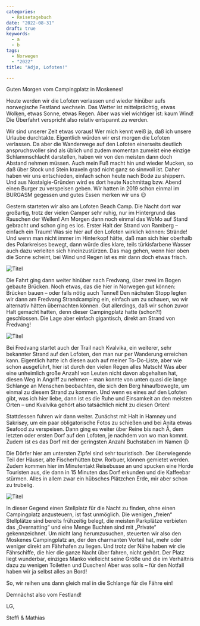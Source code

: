 ```yaml
---
categories:
  - Reisetagebuch
date: "2022-08-31"
draft: true
keywords:
  - a
  - b
tags:
  - Norwegen
  - "2022"
title: "Adjø, Lofoten!"

---
```


Guten Morgen vom Campingplatz in Moskenes!

Heute werden wir die Lofoten verlassen und wieder hinüber aufs norwegische
Festland wechseln. Das Wetter ist mittelprächtig, etwas Wolken, etwas Sonne,
etwas Regen. Aber was viel wichtiger ist: kaum Wind! Die Überfahrt verspricht
also relativ entspannt zu werden.

Wir sind unserer Zeit etwas voraus! Wer mich kennt weiß ja, daß ich unsere
Urlaube durchtakte. Eigentlich würden wir erst morgen die Lofoten verlassen. Da
aber die Wanderwege auf den Lofoten einerseits deutlich anspruchsvoller sind als
üblich und zudem momentan zumeist eine einzige Schlammschlacht darstellen, haben
wir von den meisten dann doch Abstand nehmen müssen. Auch mein Fuß macht hin und
wieder Mucken, so daß über Stock und Stein kraxeln grad nicht ganz so sinnvoll
ist. Daher haben wir uns entschieden, einfach schon heute nach Bodø zu shippern.
Und aus Nostalgie-Gründen wird es dort heute Nachmittag bzw. Abend einen Burger
zu verspeisen geben. Wir hatten in 2019 schon einmal im BURGASM gegessen und
gutes Essen merken wir uns 😉

Gestern starteten wir also am Lofoten Beach Camp. Die Nacht dort war großartig,
trotz der vielen Camper sehr ruhig, nur im Hintergrund das Rauschen der Wellen!
Am Morgen dann noch einmal das WoMo auf Stand gebracht und schon ging es los.
Erster Halt der Strand von Ramberg – einfach ein Traum! Was sie hier auf den
Lofoten wirklich können: Strände! Und wenn man nicht immer im Hinterkopf hätte,
daß man sich hier oberhalb des Polarkreises bewegt, dann würde dies klare, teils
türkisfarbene Wasser auch dazu verleiten sich hineinzustürzen. Das mag gehen,
wenn hier oben die Sonne scheint, bei Wind und Regen ist es mir dann doch etwas
frisch.

![Titel](...)
<!-- Lofoten Beach Camp -->
<!-- Skagsanden beach, an dem das Camp liegt -->
<!-- Strand von Ramberg -->

Die Fahrt ging dann weiter hinüber nach Fredvang, über zwei im Bogen gebaute
Brücken. Noch etwas, das die hier in Norwegen gut können: Brücken bauen – oder
falls nötig auch Tunnel! Den nächsten Stopp legten wir dann am Fredvang
Strandcamping ein, einfach um zu schauen, wo wir alternativ hätten übernachten
können. Gut allerdings, daß wir schon zuvor Halt gemacht hatten, denn dieser
Campingplatz hatte (schon?!) geschlossen. Die Lage aber einfach gigantisch,
direkt am Strand von Fredvang!

![Titel](...)
<!-- Brücken hinüber nach Fredvang -->
<!-- Strand von Fredvang -->

Bei Fredvang startet auch der Trail nach Kvalvika, ein weiterer, sehr bekannter
Strand auf den Lofoten, den man nur per Wanderung erreichen kann. Eigentlich
hatte ich diesen auch auf meiner To-Do-Liste, aber wie schon ausgeführt, hier
ist durch den vielen Regen alles Matsch! Was aber eine unheimlich große Anzahl
von Leuten nicht davon abgehalten hat, diesen Weg in Angriff zu nehmen – man
konnte von unten quasi die lange Schlange an Menschen beobachten, die sich den
Berg hinaufbewegte, um einmal zu diesem Strand zu kommen. Und wenn es eines auf
den Lofoten gibt, was ich hier liebe, dann ist es die Ruhe und Einsamkeit an den
meisten Orten – und Kvalvika gehört also tatsächlich nicht zu diesen Orten!

Stattdessen fuhren wir dann weiter. Zunächst mit Halt in Hamnøy und Sakrisøy, um
ein paar obligatorische Fotos zu schießen und bei Anita etwas Seafood zu
verspeisen. Dann ging es weiter über Reine bis nach Å, dem letzten oder ersten
Dorf auf den Lofoten, je nachdem von wo man kommt. Zudem ist es das Dorf mit der
geringsten Anzahl Buchstaben im Namen 😉

Die Dörfer hier am untersten Zipfel sind sehr touristisch. Der überwiegende Teil
der Häuser, alte Fischerhütten bzw. Rorbuer, können gemietet werden. Zudem
kommen hier im Minutentakt Reisebusse an und spucken eine Horde Touristen aus,
die dann in 15 Minuten das Dorf erkunden und die Kaffeebar stürmen. Alles in
allem zwar ein hübsches Plätzchen Erde, mir aber schon zu trubelig.

![Titel](...)
<!-- Blick hinüber nach Hamnøy -->
<!-- Blick auf Sakrisøy -->
<!-- Bei Anita´s Seafood -->
<!-- Fischköppe -->
<!-- Rorbuer in Reine -->
<!-- Noch weitere Rorbuer in Reine -->
<!-- Am Ende (oder Anfang) der Lofoten: Aussichtspunkt bei Å -->

In dieser Gegend einen Stellplatz für die Nacht zu finden, ohne einen
Campingplatz anzusteuern, ist fast unmöglich. Die wenigen „freien“ Stellplätze
sind bereits frühzeitig belegt, die meisten Parkplätze verbieten das
„Overnatting“ und eine Menge Buchten sind mit „Private“ gekennzeichnet. Um nicht
lang herumzusuchen, steuerten wir also den Moskenes Campingplatz an, der den
charmanten Vorteil hat, mehr oder weniger direkt am Fährhafen zu liegen. Und
trotz der Nähe haben wir die Fährschiffe, die hier die ganze Nacht über fahren,
nicht gehört. Der Platz liegt wunderbar, einziges Manko vielleicht seine Größe
und die im Verhältnis dazu zu wenigen Toiletten und Duschen! Aber was solls –
für den Notfall haben wir ja selbst alles an Bord!

So, wir reihen uns dann gleich mal in die Schlange für die Fähre ein!

Demnächst also vom Festland!

LG,

Steffi & Mathias
